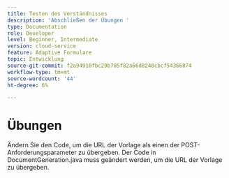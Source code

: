 ```yaml
---
title: Testen des Verständnisses
description: 'Abschließen der Übungen '
type: Documentation
role: Developer
level: Beginner, Intermediate
version: cloud-service
feature: Adaptive Formulare
topic: Entwicklung
source-git-commit: f2a94910fbc29b705f82a66d8248cbcf54366874
workflow-type: tm+mt
source-wordcount: '44'
ht-degree: 6%

---
```



# Übungen

Ändern Sie den Code, um die URL der Vorlage als einen der POST-Anforderungsparameter zu übergeben. Der Code in DocumentGeneration.java muss geändert werden, um die URL der Vorlage zu übergeben.


